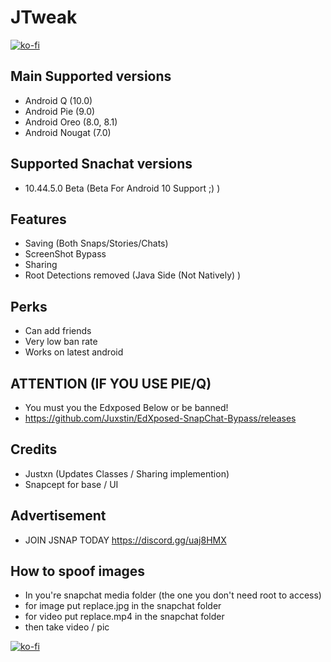 # JTweak

[![ko-fi](https://www.ko-fi.com/img/githubbutton_sm.svg)](https://ko-fi.com/R6R11CS1Q)

## Main Supported versions

- Android Q (10.0)
- Android Pie (9.0)
- Android Oreo (8.0, 8.1) 
- Android Nougat (7.0)


## Supported Snachat versions

- 10.44.5.0 Beta (Beta For Android 10 Support ;) )

## Features
- Saving (Both Snaps/Stories/Chats)
- ScreenShot Bypass
- Sharing
- Root Detections removed (Java Side (Not Natively) )


## Perks
- Can add friends
- Very low ban rate
- Works on latest android

## ATTENTION (IF YOU USE PIE/Q)
- You must you the Edxposed Below or be banned!
- https://github.com/Juxstin/EdXposed-SnapChat-Bypass/releases

## Credits
- Justxn (Updates Classes / Sharing implemention)
- Snapcept for base / UI

## Advertisement
- JOIN JSNAP TODAY https://discord.gg/uaj8HMX

## How to spoof images
- In you're snapchat media folder (the one you don't need root to access)
- for image put replace.jpg in the snapchat folder
- for video put replace.mp4 in the snapchat folder
- then take video / pic

[![ko-fi](https://www.ko-fi.com/img/githubbutton_sm.svg)](https://ko-fi.com/R6R11CS1Q)
